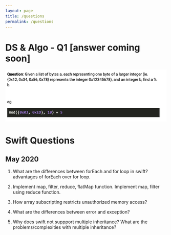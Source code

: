 ```yaml
---
layout: page
title: /questions
permalink: /questions
---
```


# DS & Algo - Q1 [answer coming soon]

<img src="https://github.com/boudhayan/Trunk-001/blob/master/Screen%20Shot%202020-05-10%20at%201.21.39%20AM.png?raw=true" width="800">


# Swift Questions

## May 2020

1. What are the differences between forEach and for loop in swift? advantages of forEach over for loop.

2. Implement map, filter, reduce, flatMap function. Implement map, filter using reduce function.

3. How array subscripting restricts unauthorized memory access?

4. What are the differences between error and exception?

5. Why does swift not suppport multiple inheritance? What are the problems/complexities with multiple inheritance?



